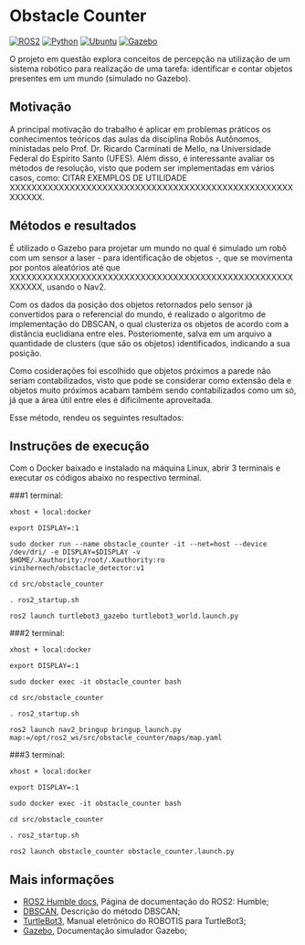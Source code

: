 <!-- indicando os procedimentos de instalação e requisitos (versão OS e ROS, pacotes instalados, etc.), informações sobre motivação, utilidade, instalação, execução e exemplo de resultados. (iii) o relatório deve introduzir os conceitos básicos da disciplina que foram utilizados no projeto. As questões propostas podem ser usadas como guia para melhorar a qualidade do texto. -->

# Obstacle Counter 
[![ROS2](https://img.shields.io/badge/ROS2-Humble-green)](https://docs.ros.org/en/humble/index.html)
[![Python](https://img.shields.io/badge/Python-v3.7-blue)](https://www.python.org/)
[![Ubuntu](https://img.shields.io/badge/Ubuntu-v22.04.4-red)](https://ubuntu.com/download)
[![Gazebo](https://img.shields.io/badge/Gazebo-vX-orange)](https://gazebosim.org/docs)

O projeto em questão explora conceitos de percepção na utilização de um sistema robótico para realização de uma tarefa: identificar e contar objetos presentes em um mundo (simulado no Gazebo).

## Motivação
A principal motivação do trabalho é aplicar em problemas práticos os conhecimentos teóricos das aulas da disciplina Robôs Autônomos, ministadas pelo Prof. Dr. Ricardo Carminati de Mello, na Universidade Federal do Espírito Santo (UFES). Além disso, é interessante avaliar os métodos de resolução, visto que podem ser implementadas em vários casos, como: CITAR EXEMPLOS DE UTILIDADE XXXXXXXXXXXXXXXXXXXXXXXXXXXXXXXXXXXXXXXXXXXXXXXXXXXXXXXXXX.

## Métodos e resultados

É utilizado o Gazebo para projetar um mundo no qual é simulado um robô com um sensor a laser - para identificação de objetos -, que se movimenta por pontos aleatórios até que XXXXXXXXXXXXXXXXXXXXXXXXXXXXXXXXXXXXXXXXXXXXXXXXXXXXXXXXXX, usando o Nav2. 

Com os dados da posição dos objetos retornados pelo sensor já convertidos para o referencial do mundo, é realizado o algoritmo de implementação do DBSCAN, o qual clusteriza os objetos de acordo com a distância euclidiana entre eles. Posteriomente, salva em um arquivo a quantidade de clusters (que são os objetos) identificados, indicando a sua posição.

Como cosiderações foi escolhido que objetos próximos a parede não seriam contabilizados, visto que pode se considerar como extensão dela e objetos muito próximos acabam também sendo contabilizados como um só, já que a área útil entre eles é dificilmente aproveitada.

Esse método, rendeu os seguintes resultados:



## Instruções de execução

Com o Docker baixado e instalado na máquina Linux, abrir 3 terminais e executar os códigos abaixo no respectivo terminal.

###1 terminal:

```xhost + local:docker```

```export DISPLAY=:1```

```sudo docker run --name obstacle_counter -it --net=host --device /dev/dri/ -e DISPLAY=$DISPLAY -v $HOME/.Xauthority:/root/.Xauthority:ro vinihernech/obsctacle_detector:v1```

```cd src/obstacle_counter```

```. ros2_startup.sh```

```ros2 launch turtlebot3_gazebo turtlebot3_world.launch.py```


###2 terminal: 

```xhost + local:docker```

```export DISPLAY=:1```

```sudo docker exec -it obstacle_counter bash```

```cd src/obstacle_counter```

```. ros2_startup.sh```

```ros2 launch nav2_bringup bringup_launch.py map:=/opt/ros2_ws/src/obstacle_counter/maps/map.yaml```


###3 terminal:

```xhost + local:docker```

```export DISPLAY=:1```

```sudo docker exec -it obstacle_counter bash```

```cd src/obstacle_counter```

```. ros2_startup.sh```

```ros2 launch obstacle_counter obstacle_counter.launch.py```

## Mais informações 
* [ROS2 Humble docs](https://docs.ros.org/en/humble/index.html), Página de documentação do ROS2: Humble;
* [DBSCAN](https://www.maxwell.vrac.puc-rio.br/24787/24787_6.PDF), Descrição do método DBSCAN;
* [TurtleBot3](https://emanual.robotis.com/docs/en/platform/turtlebot3/overview/), Manual eletrônico do ROBOTIS para TurtleBot3;
* [Gazebo](https://gazebosim.org/docs), Documentação simulador Gazebo;